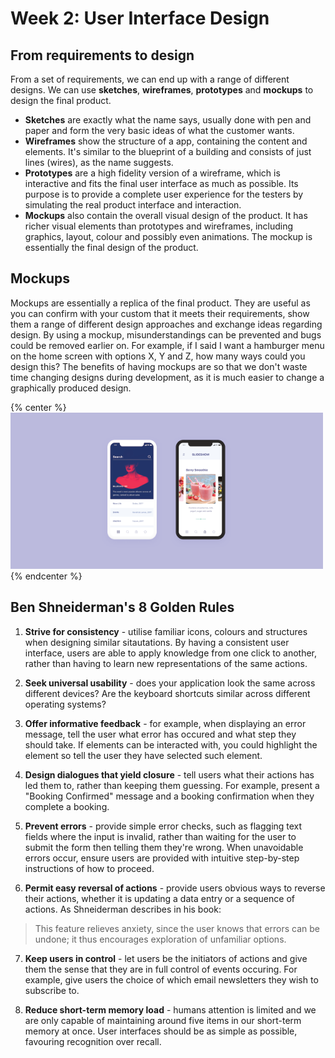 # Week 2: User Interface Design

## From requirements to design
From a set of requirements, we can end up with a range of different designs. We can use **sketches**, **wireframes**, **prototypes** and **mockups** to design the final product.

- **Sketches** are exactly what the name says, usually done with pen and paper and form the very basic ideas of what the customer wants.
- **Wireframes** show the structure of a app, containing the content and elements. It's similar to the blueprint of a building and consists of just lines (wires), as the name suggests.
- **Prototypes** are a high fidelity version of a wireframe, which is interactive and fits the final user interface as much as possible. Its purpose is to provide a complete user experience for the testers by simulating the real product interface and interaction.
- **Mockups** also contain the overall visual design of the product. It has richer visual elements than prototypes and wireframes, including graphics, layout, colour and possibly even animations. The mockup is essentially the final design of the product.

## Mockups
Mockups are essentially a replica of the final product. They are useful as you can confirm with your custom that it meets their requirements, show them a range of different design approaches and exchange ideas regarding design. By using a mockup, misunderstandings can be prevented and bugs could be removed earlier on. For example, if I said I want a hamburger menu on the home screen with options X, Y and Z, how many ways could you design this? The benefits of having mockups are so that we don't waste time changing designs during development, as it is much easier to change a graphically produced design.

{% center %} ![UI Mockups](assets/ui-mockups.png) {% endcenter %}

## Ben Shneiderman's 8 Golden Rules

1. **Strive for consistency** - utilise familiar icons, colours and structures when designing similar sitautations. By having a consistent user interface, users are able to apply knowledge from one click to another, rather than having to learn new representations of the same actions.

2. **Seek universal usability** - does your application look the same across different devices? Are the keyboard shortcuts similar across different operating systems?

3. **Offer informative feedback** - for example, when displaying an error message, tell the user what error has occured and what step they should take. If elements can be interacted with, you could highlight the element so tell the user they have selected such element.

4. **Design dialogues that yield closure** - tell users what their actions has led them to, rather than keeping them guessing. For example, present a "Booking Confirmed" message and a booking confirmation when they complete a booking.

5. **Prevent errors** - provide simple error checks, such as flagging text fields where the input is invalid, rather than waiting for the user to submit the form then telling them they're wrong. When unavoidable errors occur, ensure users are provided with intuitive step-by-step instructions of how to proceed.

6. **Permit easy reversal of actions** - provide users obvious ways to reverse their actions, whether it is updating a data entry or a sequence of actions. As Shneiderman describes in his book:
  > This feature relieves anxiety, since the user knows that errors can be undone; it thus encourages exploration of unfamiliar options.

7. **Keep users in control** - let users be the initiators of actions and give them the sense that they are in full control of events occuring. For example, give users the choice of which email newsletters they wish to subscribe to.

8. **Reduce short-term memory load** - humans attention is limited and we are only capable of maintaining around five items in our short-term memory at once. User interfaces should be as simple as possible, favouring recognition over recall.